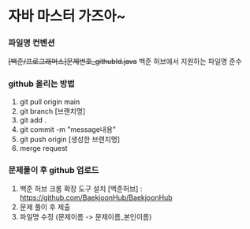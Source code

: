 # 자바 마스터 가즈아~

### 파일명 컨벤션
~~[백준/프로그래머스]문제번호_githubId.java~~
백준 허브에서 지원하는 파일명 준수

### github 올리는 방법
1. git pull origin main
2. git branch [브랜치명]
3. git add . 
4. git commit -m "message내용"
5. git push origin [생성한 브랜치명]
6. merge request

### 문제풀이 후 github 업로드
1. 백준 허브 크롬 확장 도구 설치
  [백준허브] : https://github.com/BaekjoonHub/BaekjoonHub
2. 문제 풀이 후 제출
3. 파일명 수정 (문제이름 -> 문제이름_본인이름)
